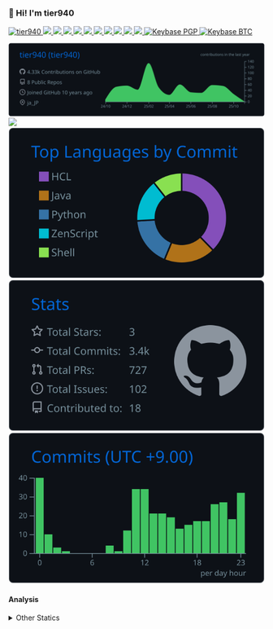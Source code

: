### 👋 Hi! I'm tier940

<p align="left"> 
  <a href="https://github.com/tier940/tier940/">
    <img src="https://komarev.com/ghpvc/?username=tier940" alt="tier940" />
  </a>
  <a href="http://twitter.com/tier940">
    <img height="20" src="https://img.shields.io/twitter/follow/tier940?label=Twitter&logo=twitter&style=flat" />
  </a>
  <a href="https://github.com/tier940">
    <img height="20" src="https://img.shields.io/github/followers/tier940?label=follow&logo=github&style=flat" />
  </a>
  <a href="https://www.reddit.com/user/tier940">
    <img height="20" src="https://img.shields.io/reddit/user-karma/combined/tier940?label=Reddit&logo=reddit&style=flat" />
  </a>
  <a href="https://stackoverflow.com/users/17317833/tier940">
    <img height="20" src="https://img.shields.io/stackexchange/stackoverflow/r/17317833?label=StackOverflow&logo=stack-overflow&style=flat" />
  </a>
  <a href="https://zenn.dev/tier940">
    <img height="20" src="https://zenn.badge.nikaera.com/s/tier940/likes" />
  </a>
  <a href="https://zenn.dev/tier940">
    <img height="20" src="https://zenn.badge.nikaera.com/s/tier940/followers" />
  </a>
  <a href="https://zenn.dev/tier940">
    <img height="20" src="https://zenn.badge.nikaera.com/s/tier940/articles" />
  </a>
  <a href="http://qiita.com/tier940">
    <img height="20" src="https://qiita-badge.apiapi.app/s/tier940/posts.svg" />
  </a>
  <a href="http://qiita.com/tier940">
    <img height="20" src="https://qiita-badge.apiapi.app/s/tier940/contributions.svg" />
  </a>
  <a href="https://github.com/tier940/tier940/">
    <img height="20" src="https://github.com/tier940/tier940/actions/workflows/main.yml/badge.svg" />
  </a>
  <a href="https://keybase.io/tier940">
    <img alt="Keybase PGP" src="https://img.shields.io/keybase/pgp/tier940">
  </a>
  <a href="https://keybase.io/tier940">
    <img alt="Keybase BTC" src="https://img.shields.io/keybase/btc/tier940">
  </a>
</p>

[![](https://raw.githubusercontent.com/tier940/tier940/main/profile-summary-card-output/github_dark/0-profile-details.svg)](https://github.com/vn7n24fzkq/github-profile-summary-cards)
[![](https://raw.githubusercontent.com/tier940/tier940/main/profile-summary-card-output/github_dark/1-repos-per-language.svg)](https://github.com/vn7n24fzkq/github-profile-summary-cards) [![](https://raw.githubusercontent.com/tier940/tier940/main/profile-summary-card-output/github_dark/2-most-commit-language.svg)](https://github.com/vn7n24fzkq/github-profile-summary-cards)
[![](https://raw.githubusercontent.com/tier940/tier940/main/profile-summary-card-output/github_dark/3-stats.svg)](https://github.com/vn7n24fzkq/github-profile-summary-cards) [![](https://raw.githubusercontent.com/tier940/tier940/main/profile-summary-card-output/github_dark/4-productive-time.svg)](https://github.com/vn7n24fzkq/github-profile-summary-cards)


#### Analysis
<!-- <img height="150" src="https://github.com/tier940/tier940/blob/master/images/stat.svg" alt="Alternative Text"/> -->

<details>
  <summary>Other Statics</summary>
  <!--START_SECTION:waka-->
![Code Time](http://img.shields.io/badge/Code%20Time-6%2C227%20hrs%2054%20mins-blue)

**🐱 My GitHub Data** 

> 📦 82.4 kB Used in GitHub's Storage 
 > 
> 💼 Opted to Hire
 > 
> 📜 14 Public Repositories 
 > 
> 🔑 8 Private Repositories 
 > 
**I'm an Early 🐤** 

```text
🌞 Morning                2765 commits        ████░░░░░░░░░░░░░░░░░░░░░   17.23 % 
🌆 Daytime                5726 commits        █████████░░░░░░░░░░░░░░░░   35.68 % 
🌃 Evening                5827 commits        █████████░░░░░░░░░░░░░░░░   36.31 % 
🌙 Night                  1732 commits        ███░░░░░░░░░░░░░░░░░░░░░░   10.79 % 
```
📅 **I'm Most Productive on Saturday** 

```text
Monday                   1774 commits        ███░░░░░░░░░░░░░░░░░░░░░░   11.05 % 
Tuesday                  2479 commits        ████░░░░░░░░░░░░░░░░░░░░░   15.45 % 
Wednesday                1921 commits        ███░░░░░░░░░░░░░░░░░░░░░░   11.97 % 
Thursday                 1557 commits        ██░░░░░░░░░░░░░░░░░░░░░░░   09.70 % 
Friday                   2350 commits        ████░░░░░░░░░░░░░░░░░░░░░   14.64 % 
Saturday                 3054 commits        █████░░░░░░░░░░░░░░░░░░░░   19.03 % 
Sunday                   2915 commits        █████░░░░░░░░░░░░░░░░░░░░   18.16 % 
```


📊 **This Week I Spent My Time On** 

```text
🕑︎ Time Zone: Asia/Tokyo

💬 Programming Languages: 
Other                    29 hrs 36 mins      ███████████████████░░░░░░   76.70 % 
Markdown                 5 hrs 16 mins       ███░░░░░░░░░░░░░░░░░░░░░░   13.66 % 
Java                     48 mins             █░░░░░░░░░░░░░░░░░░░░░░░░   02.10 % 
Docker                   45 mins             ░░░░░░░░░░░░░░░░░░░░░░░░░   01.96 % 
JSON                     43 mins             ░░░░░░░░░░░░░░░░░░░░░░░░░   01.89 % 

🔥 Editors: 
Chrome                   31 hrs 37 mins      ████████████████████░░░░░   81.92 % 
VS Code                  5 hrs 54 mins       ████░░░░░░░░░░░░░░░░░░░░░   15.32 % 
IntelliJ IDEA            1 hr 3 mins         █░░░░░░░░░░░░░░░░░░░░░░░░   02.75 % 

💻 Operating System: 
Windows                  33 hrs 39 mins      ██████████████████████░░░   87.20 % 
Linux                    4 hrs 56 mins       ███░░░░░░░░░░░░░░░░░░░░░░   12.80 % 
```

**I Mostly Code in Java** 

```text
Java                     11 repos            ██████████░░░░░░░░░░░░░░░   39.29 % 
HCL                      3 repos             ███░░░░░░░░░░░░░░░░░░░░░░   10.71 % 
Python                   2 repos             ██░░░░░░░░░░░░░░░░░░░░░░░   07.14 % 
Shell                    2 repos             ██░░░░░░░░░░░░░░░░░░░░░░░   07.14 % 
JavaScript               1 repo              █░░░░░░░░░░░░░░░░░░░░░░░░   03.57 % 
```



**Timeline**

![Lines of Code chart](https://raw.githubusercontent.com/tier940/tier940/main/assets/bar_graph.png)


 Last Updated on 23/08/2025 00:08:28 UTC
<!--END_SECTION:waka-->
</details>

